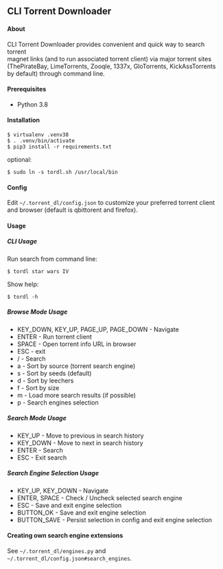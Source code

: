 ## CLI Torrent Downloader

#### About
CLI Torrent Downloader provides convenient and quick way to search torrent  
magnet links (and to run associated torrent client) via major torrent sites 
(ThePirateBay, LimeTorrents, Zooqle, 1337x, GloTorrents, KickAssTorrents by 
default) through command line.

#### Prerequisites
* Python 3.8

#### Installation   

    $ virtualenv .venv38
    $ . .venv/bin/activate
    $ pip3 install -r requirements.txt

optional:

    $ sudo ln -s tordl.sh /usr/local/bin

#### Config
Edit `~/.torrent_dl/config.json` to customize your preferred torrent client and 
browser (default is qbittorent and firefox).

#### Usage

##### CLI Usage
Run search from command line:

    $ tordl star wars IV

Show help:

    $ tordl -h

##### Browse Mode Usage
* KEY_DOWN, KEY_UP, PAGE_UP, PAGE_DOWN - Navigate
* ENTER - Run torrent client
* SPACE - Open torrent info URL in browser
* ESC - exit
* / - Search
* a - Sort by source (torrent search engine) 
* s - Sort by seeds (default)
* d - Sort by leechers 
* f - Sort by size
* m - Load more search results (if possible)
* p - Search engines selection

##### Search Mode Usage
* KEY_UP - Move to previous in search history
* KEY_DOWN - Move to next in search history
* ENTER - Search
* ESC - Exit search

##### Search Engine Selection Usage
* KEY_UP, KEY_DOWN - Navigate
* ENTER, SPACE - Check / Uncheck selected search engine
* ESC - Save and exit engine selection
* BUTTON_OK - Save and exit engine selection
* BUTTON_SAVE - Persist selection in config and exit engine selection

#### Creating own search engine extensions
See `~/.torrent_dl/engines.py` and `~/.torrent_dl/config.json#search_engines`.